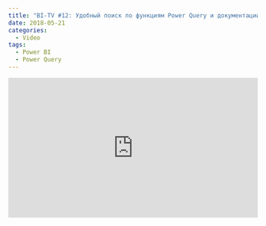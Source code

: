 ```yaml
---
title: "BI-TV #12: Удобный поиск по функциям Power Query и документации по ним"
date: 2018-05-21
categories:
  - Video
tags:
  - Power BI
  - Power Query
---
```

<style>.embed-container { position: relative; padding-bottom: 56.25%; height: 0; overflow: hidden; max-width: 100%; } .embed-container iframe, .embed-container object, .embed-container embed { position: absolute; top: 0; left: 0; width: 100%; height: 100%; }</style><div class='embed-container'><iframe src='https://www.youtube.com/embed/263YSxvY5lE' frameborder='0' allowfullscreen></iframe></div>
